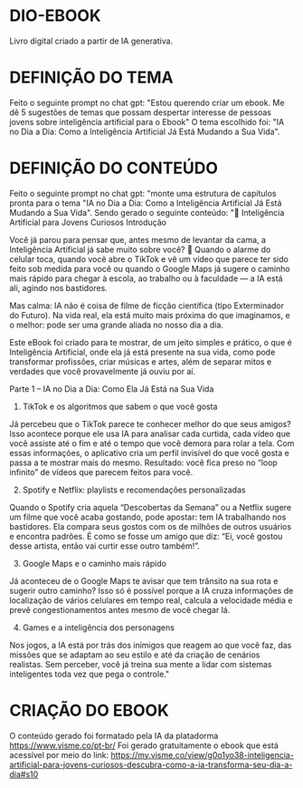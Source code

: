 # DIO-EBOOK
Livro digital criado a partir de IA generativa.
# DEFINIÇÃO DO TEMA
Feito o seguinte prompt no chat gpt: "Estou querendo criar um ebook. Me dê 5 sugestões de temas que possam despertar interesse de pessoas jovens sobre inteligência artificial para o Ebook"
O tema escolhido foi: "IA no Dia a Dia: Como a Inteligência Artificial Já Está Mudando a Sua Vida".
# DEFINIÇÃO DO CONTEÚDO
Feito o seguinte prompt no chat gpt: "monte uma estrutura de capítulos pronta para o tema "IA no Dia a Dia: Como a Inteligência Artificial Já Está Mudando a Sua Vida".
Sendo gerado o seguinte conteúdo:
"📘 Inteligência Artificial para Jovens Curiosos
Introdução

Você já parou para pensar que, antes mesmo de levantar da cama, a Inteligência Artificial já sabe muito sobre você? 🤔
Quando o alarme do celular toca, quando você abre o TikTok e vê um vídeo que parece ter sido feito sob medida para você ou quando o Google Maps já sugere o caminho mais rápido para chegar à escola, ao trabalho ou à faculdade — a IA está ali, agindo nos bastidores.

Mas calma: IA não é coisa de filme de ficção científica (tipo Exterminador do Futuro). Na vida real, ela está muito mais próxima do que imaginamos, e o melhor: pode ser uma grande aliada no nosso dia a dia.

Este eBook foi criado para te mostrar, de um jeito simples e prático, o que é Inteligência Artificial, onde ela já está presente na sua vida, como pode transformar profissões, criar músicas e artes, além de separar mitos e verdades que você provavelmente já ouviu por aí.

Parte 1 – IA no Dia a Dia: Como Ela Já Está na Sua Vida
1. TikTok e os algoritmos que sabem o que você gosta

Já percebeu que o TikTok parece te conhecer melhor do que seus amigos? Isso acontece porque ele usa IA para analisar cada curtida, cada vídeo que você assiste até o fim e até o tempo que você demora para rolar a tela.
Com essas informações, o aplicativo cria um perfil invisível do que você gosta e passa a te mostrar mais do mesmo. Resultado: você fica preso no “loop infinito” de vídeos que parecem feitos para você.

2. Spotify e Netflix: playlists e recomendações personalizadas

Quando o Spotify cria aquela “Descobertas da Semana” ou a Netflix sugere um filme que você acaba gostando, pode apostar: tem IA trabalhando nos bastidores.
Ela compara seus gostos com os de milhões de outros usuários e encontra padrões. É como se fosse um amigo que diz: “Ei, você gostou desse artista, então vai curtir esse outro também!”.

3. Google Maps e o caminho mais rápido

Já aconteceu de o Google Maps te avisar que tem trânsito na sua rota e sugerir outro caminho? Isso só é possível porque a IA cruza informações de localização de vários celulares em tempo real, calcula a velocidade média e prevê congestionamentos antes mesmo de você chegar lá.

4. Games e a inteligência dos personagens

Nos jogos, a IA está por trás dos inimigos que reagem ao que você faz, das missões que se adaptam ao seu estilo e até da criação de cenários realistas.
Sem perceber, você já treina sua mente a lidar com sistemas inteligentes toda vez que pega o controle."
# CRIAÇÃO DO EBOOK
O conteúdo gerado foi formatado pela IA da platadorma https://www.visme.co/pt-br/ 
Foi gerado gratuitamente o ebook que está acessível por meio do link: https://my.visme.co/view/g0o1yo38-inteligencia-artificial-para-jovens-curiosos-descubra-como-a-ia-transforma-seu-dia-a-dia#s10 


